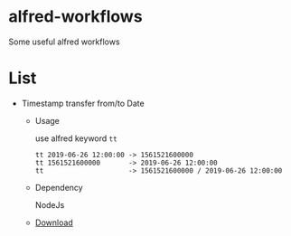 # alfred-workflows

Some useful alfred workflows


# List

- Timestamp transfer from/to Date
    
    - Usage
        
        use alfred keyword `tt`
        ```
        tt 2019-06-26 12:00:00 -> 1561521600000
        tt 1561521600000       -> 2019-06-26 12:00:00
        tt                     -> 1561521600000 / 2019-06-26 12:00:00
        ```
    - Dependency
        
        NodeJs
    
    - [Download](https://github.com/hanfeihang/alfred-workflows/raw/master/timestamp/timestamp.alfredworkflow)
